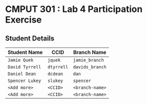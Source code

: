 # CMPUT 301 : Lab 4 Participation Exercise

## Student Details
| Student Name | CCID      | Branch Name    |
| ------------ | --------- | -------------- |
| `Jamie Quek` | `jquek`   | `jamie_branch` |
| `David Tyrrell` | `dtyrrell`  | `davids_branch`|
| `Daniel Dean` | `dcdean`  | `dan`|
| `Spencer Lukey` | `slukey`  | `spencer`|
| `<Add more>` | `<CCID>`  | `<branch-name>`|
| `<Add more>` | `<CCID>`  | `<branch-name>`|
